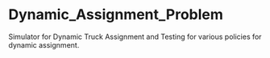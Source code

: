 # Dynamic_Assignment_Problem
Simulator for Dynamic Truck Assignment and Testing for various policies for dynamic assignment.

